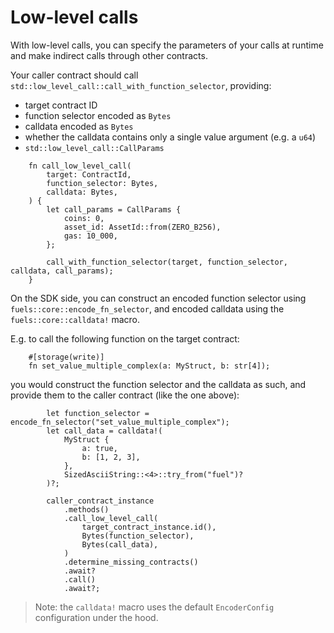 # Low-level calls

<!-- This section should explain what low-level calls are and how to do them -->
With low-level calls, you can specify the parameters of your calls at runtime and make indirect calls through other contracts.

Your caller contract should call `std::low_level_call::call_with_function_selector`, providing:

- target contract ID
- function selector encoded as `Bytes`
- calldata encoded as `Bytes`
- whether the calldata contains only a single value argument (e.g. a `u64`)
- `std::low_level_call::CallParams`

```rust,ignore
    fn call_low_level_call(
        target: ContractId,
        function_selector: Bytes,
        calldata: Bytes,
    ) {
        let call_params = CallParams {
            coins: 0,
            asset_id: AssetId::from(ZERO_B256),
            gas: 10_000,
        };

        call_with_function_selector(target, function_selector, calldata, call_params);
    }
```

On the SDK side, you can construct an encoded function selector using `fuels::core::encode_fn_selector`, and encoded calldata using the `fuels::core::calldata!` macro.

E.g. to call the following function on the target contract:

```rust,ignore
    #[storage(write)]
    fn set_value_multiple_complex(a: MyStruct, b: str[4]);
```

you would construct the function selector and the calldata as such, and provide them to the caller contract (like the one above):

```rust,ignore
        let function_selector = encode_fn_selector("set_value_multiple_complex");
        let call_data = calldata!(
            MyStruct {
                a: true,
                b: [1, 2, 3],
            },
            SizedAsciiString::<4>::try_from("fuel")?
        )?;

        caller_contract_instance
            .methods()
            .call_low_level_call(
                target_contract_instance.id(),
                Bytes(function_selector),
                Bytes(call_data),
            )
            .determine_missing_contracts()
            .await?
            .call()
            .await?;
```

> Note: the `calldata!` macro uses the default `EncoderConfig` configuration under the hood.
